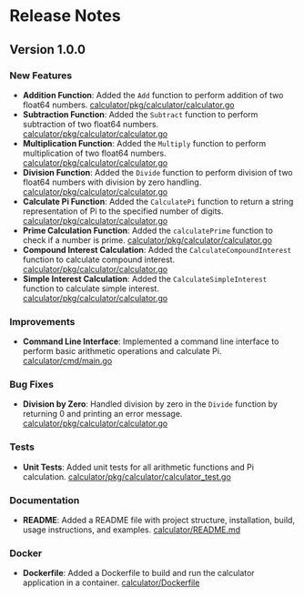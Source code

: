 # Release Notes

## Version 1.0.0

### New Features
- **Addition Function**: Added the `Add` function to perform addition of two float64 numbers. [calculator/pkg/calculator/calculator.go](calculator/pkg/calculator/calculator.go)
- **Subtraction Function**: Added the `Subtract` function to perform subtraction of two float64 numbers. [calculator/pkg/calculator/calculator.go](calculator/pkg/calculator/calculator.go)
- **Multiplication Function**: Added the `Multiply` function to perform multiplication of two float64 numbers. [calculator/pkg/calculator/calculator.go](calculator/pkg/calculator/calculator.go)
- **Division Function**: Added the `Divide` function to perform division of two float64 numbers with division by zero handling. [calculator/pkg/calculator/calculator.go](calculator/pkg/calculator/calculator.go)
- **Calculate Pi Function**: Added the `CalculatePi` function to return a string representation of Pi to the specified number of digits. [calculator/pkg/calculator/calculator.go](calculator/pkg/calculator/calculator.go)
- **Prime Calculation Function**: Added the `calculatePrime` function to check if a number is prime. [calculator/pkg/calculator/calculator.go](calculator/pkg/calculator/calculator.go)
- **Compound Interest Calculation**: Added the `CalculateCompoundInterest` function to calculate compound interest. [calculator/pkg/calculator/calculator.go](calculator/pkg/calculator/calculator.go)
- **Simple Interest Calculation**: Added the `CalculateSimpleInterest` function to calculate simple interest. [calculator/pkg/calculator/calculator.go](calculator/pkg/calculator/calculator.go)

### Improvements
- **Command Line Interface**: Implemented a command line interface to perform basic arithmetic operations and calculate Pi. [calculator/cmd/main.go](calculator/cmd/main.go)

### Bug Fixes
- **Division by Zero**: Handled division by zero in the `Divide` function by returning 0 and printing an error message. [calculator/pkg/calculator/calculator.go](calculator/pkg/calculator/calculator.go)

### Tests
- **Unit Tests**: Added unit tests for all arithmetic functions and Pi calculation. [calculator/pkg/calculator/calculator_test.go](calculator/pkg/calculator/calculator_test.go)

### Documentation
- **README**: Added a README file with project structure, installation, build, usage instructions, and examples. [calculator/README.md](calculator/README.md)

### Docker
- **Dockerfile**: Added a Dockerfile to build and run the calculator application in a container. [calculator/Dockerfile](calculator/Dockerfile)